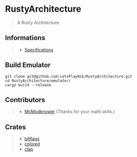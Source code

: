 # RustyArchitecture
> A Rusty Architecture.
## Informations
> - [Specifications](SPECIFICATIONS.md)
## Build Emulator
```
git clone git@github.com:LetsPlayNik/RustyArchitecture.git
cd RustyArchitecture/emulator/
cargo build --release
```
## Contributors
> - [McModknower](https://github.com/McModknower) (Thanks for your math skills.)
## Crates
> - [bitflags](https://crates.io/crates/bitflags)
> - [colored](https://crates.io/crates/colored)
> - [clap](https://crates.io/crates/clap)